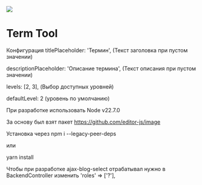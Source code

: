 ![](https://badgen.net/badge/Editor.js/v2.3/blue)

# Term Tool

Конфигурация
titlePlaceholder: 'Термин', (Текст заголовка при пустом значении)

descriptionPlaceholder: 'Описание термина', (Текст описания при пустом значении)

levels: [2, 3], (Выбор доступных уровней)

defaultLevel: 2 (уровень по умолчанию)

При разработке использовать Node v22.7.0

За основу был взят пакет https://github.com/editor-js/image

Установка через npm i --legacy-peer-deps

или

yarn install

Чтобы при разработке ajax-blog-select отрабатывал нужно в BackendController изменить 'roles' => ['?'],
